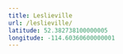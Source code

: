 ```yaml
---
title: Leslieville
url: /leslieville/
latitude: 52.382738100000005
longitude: -114.60360600000001
---
```

